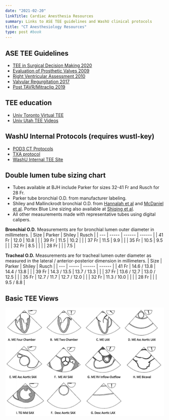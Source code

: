 ```yaml
---
date: "2021-02-20"
linkTitle: Cardiac Anesthesia Resources
summary: Links to ASE TEE guidelines and WashU clinical protocols
title: "CT Anesthesiology Resources"
type: post #book
---
```


## ASE TEE Guidelines
- [TEE in Surgical Decision Making 2020](https://www.asecho.org/wp-content/uploads/2020/06/TEE-Surgical-Decision-Making_June2020.pdf)
- [Evaluation of Prosthetic Valves 2009](https://www.onlinejase.com/article/S0894-7317(09)00676-2/pdf)
- [Right Ventricular Assessment 2010](https://www.onlinejase.com/article/S0894-7317(10)00434-7/pdf)
- [Valvular Regurgitation 2017](https://www.asecho.org/wp-content/uploads/2017/04/2017VavularRegurgitationGuideline.pdf)
- [Post TAVR/Mitraclip 2019](https://www.asecho.org/wp-content/uploads/2019/04/Percutaneous-VR_2019.pdf)

## TEE education
- [Univ Toronto Virtual TEE](http://pie.med.utoronto.ca/tee/)
- [Univ Utah TEE Videos](https://echo.anesthesia.med.utah.edu/tee/)

## WashU Internal Protocols (requires wustl-key)
- [POD3 CT Protocols](https://collaboration.wustl.edu/depts/anest/Anesthesiology/BJHClinicalAreas/POD3CT/default.aspx)
- [TXA protocol](https://collaboration.wustl.edu/depts/anest/Anesthesiology/BJHClinicalAreas/POD3CT/Shared%20Documents/Tranexamic%20Acid%20CPB%20Protocol.pdf)
- [WashU Internal TEE Site](https://sites.wustl.edu/teeresources/)

## Double lumen tube sizing chart
- Tubes available at BJH include Parker for sizes 32-41 Fr and Rusch for 28 Fr.
- Parker tube bronchial O.D. from manufacturer labeling. 
- Shiley and Mallinckrodt bronchial O.D. from [Hannalah et al](https://doi.org/10.1016/S1053-0770(97)90208-1) and [McDaniel et al](https://www.apsf.org/article/double-lumen-endotracheal-endobronchial-tube-diameter-size-indicators-on-packaging-remain-suboptimal/). Portex Blue Line sizing also available at [Shiqing et al](https://doi.org/10.1053/j.jvca.2017.11.029).
- All other measurements made with representative tubes using digital calipers.

**Bronchial O.D.**
Measurements are for bronchial lumen outer diameter in millimeters. 
| Size  | Parker | Shiley | Rusch |
| ---   | ----- | ------ | ------ |
| 41 Fr | 12.0  | 10.8   |        |
| 39 Fr	| 11.5  | 10.2   |        |
| 37 Fr	| 11.5  | 9.9    |        |
| 35 Fr	| 10.5  | 9.5    |        |
| 32 Fr | 8.5   |        |        |
| 28 Fr |       |        | 7.5    |

**Tracheal O.D.**
Measurements are for tracheal lumen outer diameter as measured in the lateral / anterior-posterior dimension in millimeters.
| Size  | Parker       | Shiley        | Rusch |
| ---   | -----        | ------        | ------ |
| 41 Fr | 14.6 / 13.8  | 14.4 / 13.8   |        |
| 39 Fr | 14.3 / 13.5  | 13.7 / 13.3   |        |
| 37 Fr | 13.6 / 12.7  | 13.0 / 12.5   |        |
| 35 Fr | 12.7 / 11.7  | 12.7 / 12.0   |        |
| 32 Fr | 11.3 / 10.0  |               |        |
| 28 Fr |              |               |  9.5 / 8.8  |

## Basic TEE Views
![Basic TEE Views](basic_tee_views.jpeg)